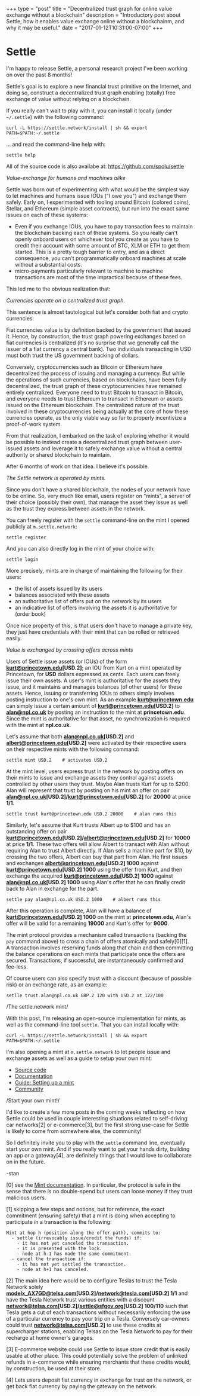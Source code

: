 +++
type = "post"
title = "Decentralized trust graph for online value exchange without a blockchain"
description = "Introductory post about Settle, how it enables value exchange online without a blockchainm, and why it may be useful."
date = "2017-01-12T10:31:00-07:00"
+++

# Settle

I'm happy to release Settle, a personal research project I've been working on
over the past 8 months!

Settle's goal is to explore a new financial trust primitive on the Internet,
and doing so, construct a decentralized trust graph enabling (totally) free
exchange of value without relying on a blockchain.

If you really can't wait to play with it, you can install it locally (under
`~/.settle`) with the following command:
```
curl -L https://settle.network/install | sh && export PATH=$PATH:~/.settle
```

... and read the command-line help with:
```
settle help
```

All of the source code is also availabe at: https://github.com/spolu/settle

*Value-exchange for humans and machines alike*

Settle was born out of experimenting with what would be the simplest way to let
machines and humans issue IOUs ("I owe you") and exchange them safely. Early
on, I experimented with tooling around Bitcoin (colored coins), Stellar, and
Ethereum (simple asset contracts), but run into the exact same issues on each
of these systems:

- Even if you exchange IOUs, you have to pay transaction fees to maintain the
blockchain backing each of these systems. So you really can't openly onboard
users on whichever tool you create as you have to credit their account with
some amount of BTC, XLM or ETH to get them started. This is a pretty tough
barrier to entry, and as a direct consequence, you can't programmatically
onboard machines at scale without a substantial costs.
- micro-payments particularly relevant to machine to machine transactions are
most of the time impractical because of these fees.

This led me to the obvious realization that:

*Currencies operate on a centralized trust graph.*

This sentence is almost tautological but let's consider both fiat and crypto
currencies:

Fiat currencies value is by definition backed by the government that issued it.
Hence, by construction, the trust graph powering exchanges based on fiat
currencies is centralized (it's no surprise that we generally call the issuer
of a fiat currency a central bank). Two individuals transacting in USD must
both trust the US government backing of dollars.

Conversely, cryptocurrencies such as Bitcoin or Ethereum have decentralized the
process of issuing and managing a currency. But while the operations of such
currencies, based on blockchains, have been fully decentralized, the trust
graph of these cryptocurrencies have remained entirely centralized. Everyone
need to trust Bitcoin to transact in Bitcoin, and everyone needs to trust
Ethereum to transact in Ethereum or assets issued on the Ethereum blockchain.
The centralized nature of the trust involved in these cryptocurrencies being
actually at the core of how these currencies operate, as the only viable way so
far to properly incentivize a proof-of-work system.

From that realization, I embarked on the task of exploring whether it would be
possible to instead create a decentralized trust graph between user-issued
assets and leverage it to safely exchange value without a central authority or
shared blockchain to maintain.

After 6 months of work on that idea. I believe it's possible. 

*The Settle network is operated by mints.*

Since you don't have a shared blockchain, the nodes of your network have to be
online. So, very much like email, users register on "mints", a server of their
choice (possibly their own), that manage the asset they issue as well as the
trust they express between assets in the network.

You can freely register with the `settle` command-line on the mint I opened
publicly at `m.settle.network`:
```
settle register
```

And you can also directly log in the mint of your choice with:
```
settle login
```

More precisely, mints are in charge of maintaining the following for their
users:

- the list of assets issued by its users
- balances associated with these assets
- an authoritative list of offers put on the network by its users
- an indicative list of offers involving the assets it is authoritative for
  (order book)

Once nice property of this, is that users don't have to manage a private key,
they just have credentials with their mint that can be rolled or retrieved
easily.

*Value is exchanged by crossing offers across mints*

Users of Settle issue assets (or IOUs) of the form
**kurt@princetown.edu[USD.2]**; an IOU from Kurt on a mint operated by
Princetown, for **USD** dollars expressed as cents. Each users can freely issue
their own assets. A user's mint is authoritative for the assets they issue, and
it maintains and manages balances (of other users) for these assets. Hence,
issuing or transferring IOUs to others simply involves posting instruction to
one's own mint. As an example **kurt@princetown.edu** can simply issue a
certain amount of **kurt@princetown.edu[USD.2]** to **alan@npl.co.uk** by
posting an instruction to the mint at **princetown.edu**. Since the mint is
authoritative for that asset, no synchronization is required with the mint at
**npl.co.uk**.

Let's assume that both **alan@npl.co.uk[USD.2]** and
**albert@princetown.edu[USD.2]** were activated by their respective users on
their respective mints with the following command:
```
settle mint USD.2    # activates USD.2
```

At the mint level, users express trust in the network by posting offers on
their mints to issue and exchange assets they control against assets controlled
by other users they trust. Maybe Alan trusts Kurt for up to $200. Alan will
represent that trust by posting on his mint an offer on pair
**alan@npl.co.uk[USD.2]/kurt@princetown.edu[USD.2]** for **20000** at price
**1/1**.

```
settle trust kurt@princetown.edu USD.2 20000    # alan runs this
```

Similarly, let's assume that Kurt trusts Albert up to $100 and has an
outstanding offer on pair
**kurt@princetown.edu[USD.2]/albert@princetown.edu[USD.2]** for **10000** at
price **1/1**. These two offers will allow Albert to transact with Alan without
requiring Alan to trust Albert directly. If Alan sells a machine part for $10,
by crossing the two offers, Albert can buy that part from Alan. He first issues
and exchanges **albert@princetown.edu[USD.2] 1000** against
**kurt@princetown.edu[USD.2] 1000** using the offer from Kurt, and then exchange
the acquired **kurt@princetown.edu[USD.2] 1000** against **alan@npl.co.uk[USD.2]
1000** using Alan's offer that he can finally credit back to Alan in exchange for
the part.

```
settle pay alan@npl.co.uk USD.2 1000    # albert runs this
```

After this operation is complete, Alan will have a balance of
**kurt@princetown.edu[USD.2] 1000** on the mint at **princetown.edu**, Alan's
offer will be valid for a remaining **19000** and Kurt's offer for **9000**.

The mint protocol provides a mechanism called transactions (backing the `pay`
command above) to cross a chain of offers atomically and safely[0][1]. A
transaction involves reserving funds along that chain and then committing the
balance operations on each mints that participate once the offers are secured.
Transactions, if successful, are instantaneously confirmed and fee-less.

Of course users can also specify trust with a discount (because of possible
risk) or an exchange rate, as an example:

```
setlle trust alan@npl.co.uk GBP.2 120 with USD.2 at 122/100
```
/The settle.network mint/

With this post, I'm releasing an open-source implementation for mints, as well
as the command-line tool `settle`. That you can install locally with:
```
curl -L https://settle.network/install | sh && export PATH=$PATH:~/.settle
```

I'm also opening a mint at `m.settle.network` to let people issue and exchange
assets as well as a guide to setup your own mint:

- [Source code](https://github.com/spolu/settle)
- [Documentation](/documentation)
- [Guide: Setting up a mint](/posts/guide-setting-up-a-mint/)
- [Community](/community)

/Start your own mint!/

I'd like to create a few more posts in the coming weeks reflecting on how
Settle could be used in couple interesting situations related to self-driving
car networks[2] or e-commerce[3], but the first strong use-case for Settle is
likely to come from somewhere else, the community! 

So I definitely invite you to play with the `settle` command line, eventually
start your own mint. And if you really want to get your hands dirty, building
an app or a gateway[4], are definitely things that I would love to collaborate
on in the future.

-stan

[0] see the [Mint documentation](/documentation). In particular, the protocol
is safe in the sense that there is no double-spend but users can loose money if
they trust malicious users.

[1] skipping a few steps and notions, but for reference, the exact commitment
(ensuring safety) that a mint is doing when accepting to participate in a
transaction is the following:
```
Mint at hop h (position along the offer path), commits to:
  - settle (irrevocably issue/credit the funds) if:
    - it has not yet canceled the transaction.
    - it is presented with the lock.
    - node at h-1 has made the same commitment.
  - cancel the transaction if:
    - it has not yet settled the transaction.
    - node at h+1 has canceled.
```

[2] The main idea here would be to configure Teslas to trust the Tesla Network
solely **modelx_AX7GD@telsa.com[USD.2]/network@tesla.com[USD.2] 1/1** and have
the Tesla Network trust various entities with a discount
**network@telsa.com[USD.2]/settle@sfgov.org[USD.2] 100/110** such that Tesla
gets a cut of each transactions without necessarily enforcing the use of a
particular currency to pay your trip on a Tesla. Conversely car-owners could
trust **network@telsa.com[USD.2]** to use these credits at supercharger
stations, enabling Telsas on the Tesla Network to pay for their recharge at
home owner's garages.

[3] E-commerce website could use Settle to issue store credit that is easily
usable at other place. This could potentially solve the problem of unlinked
refunds in e-commerce while ensuring merchants that these credits would, by
construction, be used at their store.

[4] Lets users deposit fiat currency in exchange for trust on the network, or
get back fiat currency by paying the gateway on the network.


